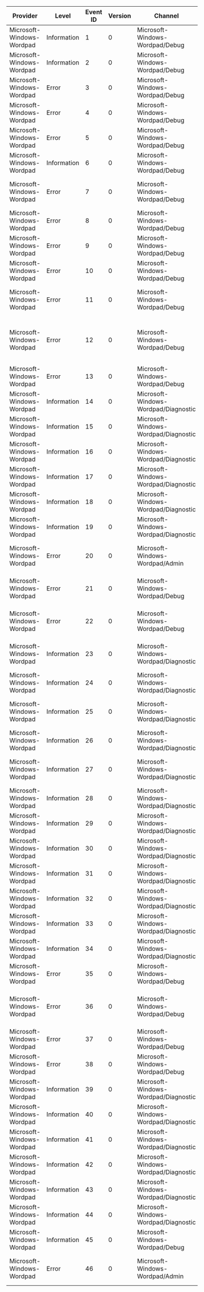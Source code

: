Provider                   |  Level        |  Event ID  |  Version  |  Channel                               |  Task                        |  Opcode  |  Keyword  |  Message
---------------------------|---------------|------------|-----------|----------------------------------------|------------------------------|----------|-----------|--------------------------------------------------------------------------
Microsoft-Windows-Wordpad  |  Information  |  1         |  0        |  Microsoft-Windows-Wordpad/Debug       |                              |          |           |
Microsoft-Windows-Wordpad  |  Information  |  2         |  0        |  Microsoft-Windows-Wordpad/Debug       |                              |          |           |
Microsoft-Windows-Wordpad  |  Error        |  3         |  0        |  Microsoft-Windows-Wordpad/Debug       |                              |          |           |  Failed to Initialize
Microsoft-Windows-Wordpad  |  Error        |  4         |  0        |  Microsoft-Windows-Wordpad/Debug       |                              |          |           |
Microsoft-Windows-Wordpad  |  Error        |  5         |  0        |  Microsoft-Windows-Wordpad/Debug       |                              |          |           |
Microsoft-Windows-Wordpad  |  Information  |  6         |  0        |  Microsoft-Windows-Wordpad/Debug       |                              |          |           |
Microsoft-Windows-Wordpad  |  Error        |  7         |  0        |  Microsoft-Windows-Wordpad/Debug       |                              |          |           |  Creation of Window:{StringParam} failed
Microsoft-Windows-Wordpad  |  Error        |  8         |  0        |  Microsoft-Windows-Wordpad/Debug       |                              |          |           |  Intent Load Failed: {StringParam}
Microsoft-Windows-Wordpad  |  Error        |  9         |  0        |  Microsoft-Windows-Wordpad/Debug       |                              |          |           |  New Document Failed: {StringParam}
Microsoft-Windows-Wordpad  |  Error        |  10        |  0        |  Microsoft-Windows-Wordpad/Debug       |                              |          |           |
Microsoft-Windows-Wordpad  |  Error        |  11        |  0        |  Microsoft-Windows-Wordpad/Debug       |                              |          |           |  Insert Picture Failed with HRESULT:{HResultParam}.
Microsoft-Windows-Wordpad  |  Error        |  12        |  0        |  Microsoft-Windows-Wordpad/Debug       |                              |          |           |  Insert Picture Failed with HRESULT:{HResultParam} and Msg:{StringParam}.
Microsoft-Windows-Wordpad  |  Error        |  13        |  0        |  Microsoft-Windows-Wordpad/Debug       |                              |          |           |  GDIPlus Error:{StringParam}.
Microsoft-Windows-Wordpad  |  Information  |  14        |  0        |  Microsoft-Windows-Wordpad/Diagnostic  |  Wordpad_Launch              |  Start   |           |
Microsoft-Windows-Wordpad  |  Information  |  15        |  0        |  Microsoft-Windows-Wordpad/Diagnostic  |  Wordpad_Launch              |  Stop    |           |
Microsoft-Windows-Wordpad  |  Information  |  16        |  0        |  Microsoft-Windows-Wordpad/Diagnostic  |  Wordpad_InsertPicture       |  Start   |           |
Microsoft-Windows-Wordpad  |  Information  |  17        |  0        |  Microsoft-Windows-Wordpad/Diagnostic  |  Wordpad_InsertPicture       |  Stop    |           |
Microsoft-Windows-Wordpad  |  Information  |  18        |  0        |  Microsoft-Windows-Wordpad/Diagnostic  |  Wordpad_ResizePicture       |  Start   |           |
Microsoft-Windows-Wordpad  |  Information  |  19        |  0        |  Microsoft-Windows-Wordpad/Diagnostic  |  Wordpad_ResizePicture       |  Stop    |           |
Microsoft-Windows-Wordpad  |  Error        |  20        |  0        |  Microsoft-Windows-Wordpad/Admin       |                              |          |           |  {StringParam} failed because the system is low on memory.
Microsoft-Windows-Wordpad  |  Error        |  21        |  0        |  Microsoft-Windows-Wordpad/Debug       |                              |          |           |  Msg:{StringParam} .HRESULT:{HResultParam}
Microsoft-Windows-Wordpad  |  Error        |  22        |  0        |  Microsoft-Windows-Wordpad/Debug       |                              |          |           |  Msg:{StringParam} .HRESULT:{DWordParam}
Microsoft-Windows-Wordpad  |  Information  |  23        |  0        |  Microsoft-Windows-Wordpad/Diagnostic  |  Wordpad_LivePreviewShow     |  Start   |           |  Live Preview Show (Type: {Live Preview Type}) Start.
Microsoft-Windows-Wordpad  |  Information  |  24        |  0        |  Microsoft-Windows-Wordpad/Diagnostic  |  Wordpad_LivePreviewShow     |  Stop    |           |
Microsoft-Windows-Wordpad  |  Information  |  25        |  0        |  Microsoft-Windows-Wordpad/Diagnostic  |  Wordpad_LivePreviewCancel   |  Start   |           |  Live Preview Cancel (Type: {Live Preview Type}) Start.
Microsoft-Windows-Wordpad  |  Information  |  26        |  0        |  Microsoft-Windows-Wordpad/Diagnostic  |  Wordpad_LivePreviewCancel   |  Stop    |           |
Microsoft-Windows-Wordpad  |  Information  |  27        |  0        |  Microsoft-Windows-Wordpad/Diagnostic  |  Wordpad_LivePreviewExecute  |  Start   |           |  Live Preview Execute (Type: {Live Preview Type}) Start.
Microsoft-Windows-Wordpad  |  Information  |  28        |  0        |  Microsoft-Windows-Wordpad/Diagnostic  |  Wordpad_LivePreviewExecute  |  Stop    |           |
Microsoft-Windows-Wordpad  |  Information  |  29        |  0        |  Microsoft-Windows-Wordpad/Diagnostic  |  Wordpad_FileOpen            |  Start   |           |
Microsoft-Windows-Wordpad  |  Information  |  30        |  0        |  Microsoft-Windows-Wordpad/Diagnostic  |  Wordpad_FileOpen            |  Stop    |           |
Microsoft-Windows-Wordpad  |  Information  |  31        |  0        |  Microsoft-Windows-Wordpad/Diagnostic  |  Wordpad_FileSave            |  Start   |           |
Microsoft-Windows-Wordpad  |  Information  |  32        |  0        |  Microsoft-Windows-Wordpad/Diagnostic  |  Wordpad_FileSave            |  Stop    |           |
Microsoft-Windows-Wordpad  |  Information  |  33        |  0        |  Microsoft-Windows-Wordpad/Diagnostic  |  Wordpad_Zoom                |  Start   |           |
Microsoft-Windows-Wordpad  |  Information  |  34        |  0        |  Microsoft-Windows-Wordpad/Diagnostic  |  Wordpad_Zoom                |  Stop    |           |
Microsoft-Windows-Wordpad  |  Error        |  35        |  0        |  Microsoft-Windows-Wordpad/Debug       |                              |          |           |  ParseError:{StringParam}.
Microsoft-Windows-Wordpad  |  Error        |  36        |  0        |  Microsoft-Windows-Wordpad/Debug       |                              |          |           |  ParseError: HResult: {StringParam}; Error: {HResultParam}.
Microsoft-Windows-Wordpad  |  Error        |  37        |  0        |  Microsoft-Windows-Wordpad/Debug       |                              |          |           |  ParseError:{HResultParam}.
Microsoft-Windows-Wordpad  |  Error        |  38        |  0        |  Microsoft-Windows-Wordpad/Debug       |                              |          |           |  UnSupported Element:{StringParam}.
Microsoft-Windows-Wordpad  |  Information  |  39        |  0        |  Microsoft-Windows-Wordpad/Diagnostic  |  Wordpad_Docx_Odt_Save       |  Start   |           |
Microsoft-Windows-Wordpad  |  Information  |  40        |  0        |  Microsoft-Windows-Wordpad/Diagnostic  |  Wordpad_Docx_Odt_Save       |  Stop    |           |
Microsoft-Windows-Wordpad  |  Information  |  41        |  0        |  Microsoft-Windows-Wordpad/Diagnostic  |  Wordpad_Docx_Odt_Save       |  Start   |           |
Microsoft-Windows-Wordpad  |  Information  |  42        |  0        |  Microsoft-Windows-Wordpad/Diagnostic  |  Wordpad_Docx_Odt_Save       |  Stop    |           |
Microsoft-Windows-Wordpad  |  Information  |  43        |  0        |  Microsoft-Windows-Wordpad/Diagnostic  |  Wordpad_Docx_Odt_Read       |  Start   |           |
Microsoft-Windows-Wordpad  |  Information  |  44        |  0        |  Microsoft-Windows-Wordpad/Diagnostic  |  Wordpad_Docx_Odt_Read       |  Stop    |           |
Microsoft-Windows-Wordpad  |  Information  |  45        |  0        |  Microsoft-Windows-Wordpad/Debug       |                              |          |           |  Indexed Search String
Microsoft-Windows-Wordpad  |  Error        |  46        |  0        |  Microsoft-Windows-Wordpad/Admin       |                              |          |           |  Wordpad Search Filter Encountered an error